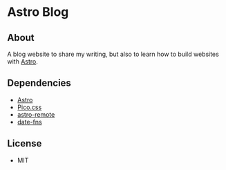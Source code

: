 # Astro Blog

## About

A blog website to share my writing, but also to learn how to build websites with [Astro](https://astro.build).

## Dependencies

- [Astro](https://astro.build)
- [Pico.css](https://picocss.com)
- [astro-remote](https://github.com/natemoo-re/astro-remote)
- [date-fns](https://date-fns.org)

## License

- MIT
